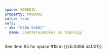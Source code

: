```yaml
---
space: S000015
property: P000002
value: true
refs:
- zb: "0386.54001"
  name: Counterexamples in Topology
---
```


See item #5 for space #18 in {{zb:0386.54001}}.
